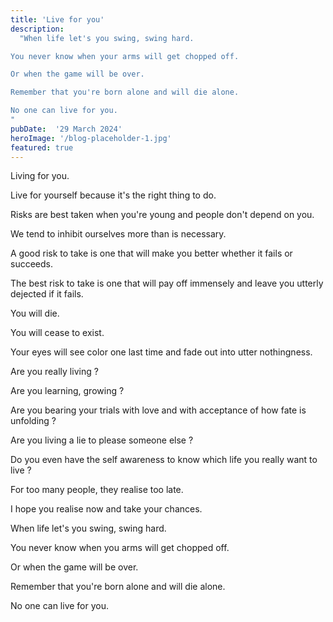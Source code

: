 ```yaml
---
title: 'Live for you'
description:
  "When life let's you swing, swing hard. 

You never know when your arms will get chopped off.

Or when the game will be over. 

Remember that you're born alone and will die alone. 

No one can live for you. 
"
pubDate:  '29 March 2024'
heroImage: '/blog-placeholder-1.jpg'
featured: true
---
```


Living for you.

Live for yourself because it's the right thing to do.

Risks are best taken when you're young and people don't depend on you.

We tend to inhibit ourselves more than is necessary.

A good risk to take is one that will make you better whether it fails or succeeds.

The best risk to take is one that will pay off immensely and leave you utterly dejected if it fails.

You will die.

You will cease to exist.

Your eyes will see color one last time and fade out into utter nothingness.

Are you really living ?

Are you learning, growing ?

Are you bearing your trials with love and with acceptance of how fate is unfolding ?

Are you living a lie to please someone else ?

Do you even have the self awareness to know which life you really want to live ?

For too many people, they realise too late.

I hope you realise now and take your chances.

When life let's you swing, swing hard.

You never know when you arms will get chopped off.

Or when the game will be over.

Remember that you're born alone and will die alone.

No one can live for you.
